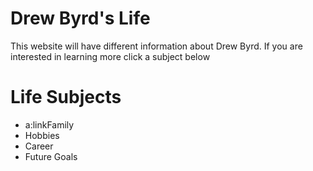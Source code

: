 <!DOCTYPE html>
<html>
<head>
<link rel="stylesheet" href="mystyle.css">
</head>
<body>

<h1>Drew Byrd's Life</h1>
<p>This website will have different information about Drew Byrd. If you are interested in learning more click a subject below</p><!DOCTYPE html>
<html>
<body>

<h1>Life Subjects</h1>

<ul>
  <li>a:linkFamily</li>
  <li>Hobbies</li>
  <li>Career</li>
  <li>Future Goals</li>
</ul>

</body>
</html>

</body>
</html>

